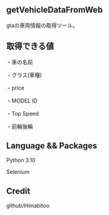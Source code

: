 ## getVehicleDataFromWeb
gtaの車両情報の取得ツール。

## 取得できる値
・車の名前

・クラス(車種)

・price

・MODEL ID

・Top Speed

・前輪後輪

## Language && Packages
Python 3.10

Selenium

## Credit

github/Himabitoo